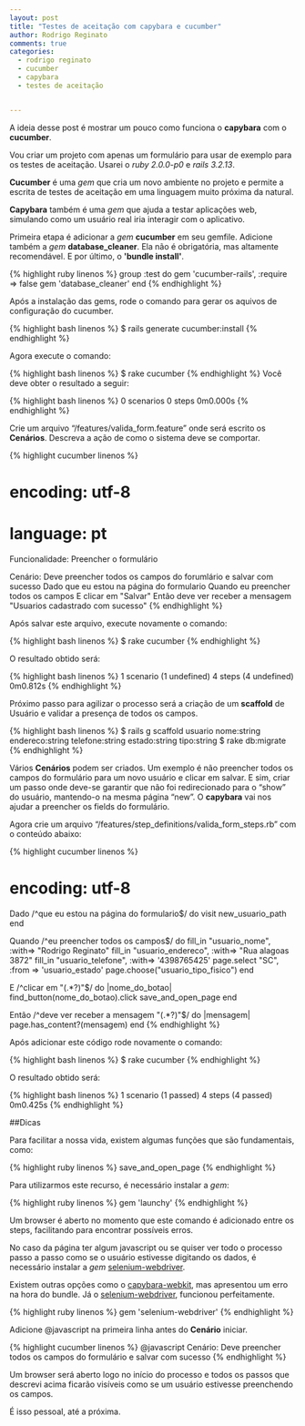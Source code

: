 ```yaml
---
layout: post
title: "Testes de aceitação com capybara e cucumber"
author: Rodrigo Reginato
comments: true
categories:
  - rodrigo reginato
  - cucumber
  - capybara
  - testes de aceitação


---
```


A ideia desse post é mostrar um pouco como funciona o **capybara** com o **cucumber**.

<!--more-->

Vou criar um projeto com apenas um formulário para usar de exemplo para os testes de aceitação. Usarei o _ruby 2.0.0-p0_ e _rails 3.2.13_.

**Cucumber** é uma _gem_ que cria um novo ambiente no projeto e permite a escrita de testes de aceitação em uma linguagem muito próxima da natural.

**Capybara** também é uma _gem_ que ajuda a testar aplicações web, simulando como um usuário real iria interagir com o aplicativo.

Primeira etapa é adicionar a _gem_ **cucumber** em seu gemfile. Adicione também a _gem_ **database_cleaner**. Ela não é obrigatória, mas altamente recomendável. E por último, o **'bundle install'**.

{% highlight ruby linenos %}
group :test do
  gem 'cucumber-rails', :require => false
  gem 'database_cleaner'
end
{% endhighlight %}

Após a instalação das gems, rode o comando para gerar os aquivos de configuração do cucumber.

{% highlight bash linenos %}
$ rails generate cucumber:install
{% endhighlight %}

Agora execute o comando:

{% highlight bash linenos %}
$ rake cucumber
{% endhighlight %}
Você deve obter o resultado a seguir:

{% highlight bash linenos %}
0 scenarios
0 steps
0m0.000s
{% endhighlight %}

Crie um arquivo “/features/valida_form.feature” onde será escrito os **Cenários**. Descreva a ação de como o sistema deve se comportar.

{% highlight cucumber linenos %}
# encoding: utf-8
# language: pt
Funcionalidade: Preencher o formulário

  Cenário: Deve preencher todos os campos do forumlário e salvar com sucesso
    Dado que eu estou na página do formulario
    Quando eu preencher todos os campos
    E clicar em "Salvar"
    Então deve ver receber a mensagem "Usuarios cadastrado com sucesso"
{% endhighlight %}

Após salvar este arquivo, execute novamente o comando:

{% highlight bash linenos %}
$ rake cucumber
{% endhighlight %}

O resultado obtido será:

{% highlight bash linenos %}
1 scenario (1 undefined)
4 steps (4 undefined)
0m0.812s
{% endhighlight %}

Próximo passo para agilizar o processo será a criação de um **scaffold** de Usuário e validar a presença de todos os campos.

{% highlight bash linenos %}
$ rails g scaffold usuario nome:string endereco:string telefone:string estado:string tipo:string
$ rake db:migrate
{% endhighlight %}

Vários **Cenários** podem ser criados. Um exemplo é não preencher todos os campos do formulário para um novo usuário e clicar em salvar. E sim, criar um passo onde deve-se garantir que não foi redirecionado para o “show” do usuário, mantendo-o na mesma página “new”.
O **capybara** vai nos ajudar a preencher os fields do formulário.

Agora crie um arquivo “/features/step_definitions/valida_form_steps.rb” com o conteúdo abaixo:

{% highlight cucumber linenos %}
# encoding: utf-8
Dado /^que eu estou na página do formulario$/ do
  visit new_usuario_path
end

Quando /^eu preencher todos os campos$/ do
  fill_in "usuario_nome", :with=> "Rodrigo Reginato"
  fill_in "usuario_endereco", :with=> "Rua alagoas 3872"
  fill_in "usuario_telefone", :with=> '4398765425'
  page.select "SC", :from => 'usuario_estado'
  page.choose("usuario_tipo_fisico")
end

E /^clicar em "(.*?)"$/ do |nome_do_botao|
  find_button(nome_do_botao).click
  save_and_open_page
end

Então /^deve ver receber a mensagem "(.*?)"$/ do |mensagem|
  page.has_content?(mensagem)
end
{% endhighlight %}

Após adicionar este código rode novamente o comando:

{% highlight bash linenos %}
$ rake cucumber
{% endhighlight %}

O resultado obtido será:

{% highlight bash linenos %}
1 scenario (1 passed)
4 steps (4 passed)
0m0.425s
{% endhighlight %}

##Dicas

Para facilitar a nossa vida, existem algumas funções que são fundamentais, como:

{% highlight ruby linenos %}
save_and_open_page
{% endhighlight %}

Para utilizarmos este recurso, é necessário instalar a _gem_:

{% highlight ruby linenos %}
gem 'launchy'
{% endhighlight %}

Um browser é aberto no momento que este comando é adicionado entre os steps, facilitando para encontrar possíveis erros.

No caso da página ter algum javascript ou se quiser ver todo o processo passo a passo como se o usuário estivesse digitando os dados, é necessário instalar a _gem_ [selenium-webdriver](https://github.com/vertis/selenium-webdriver).

Existem outras opções como o [capybara-webkit](https://github.com/thoughtbot/capybara-webkit), mas apresentou um erro na hora do bundle. Já o [selenium-webdriver](https://github.com/vertis/selenium-webdriver), funcionou perfeitamente.

{% highlight ruby linenos %}
gem 'selenium-webdriver'
{% endhighlight %}

Adicione @javascript na primeira linha antes do **Cenário** iniciar.

{% highlight cucumber linenos %}
@javascript
Cenário: Deve preencher todos os campos do formulário e salvar com sucesso
{% endhighlight %}

Um browser será aberto logo no início do processo  e todos os passos que descrevi acima ficarão visíveis como se um usuário estivesse preenchendo os campos.

É isso pessoal, até a próxima.
